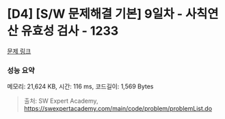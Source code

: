 # [D4] [S/W 문제해결 기본] 9일차 - 사칙연산 유효성 검사 - 1233 

[문제 링크](https://swexpertacademy.com/main/code/problem/problemDetail.do?contestProbId=AV141176AIwCFAYD) 

### 성능 요약

메모리: 21,624 KB, 시간: 116 ms, 코드길이: 1,569 Bytes



> 출처: SW Expert Academy, https://swexpertacademy.com/main/code/problem/problemList.do